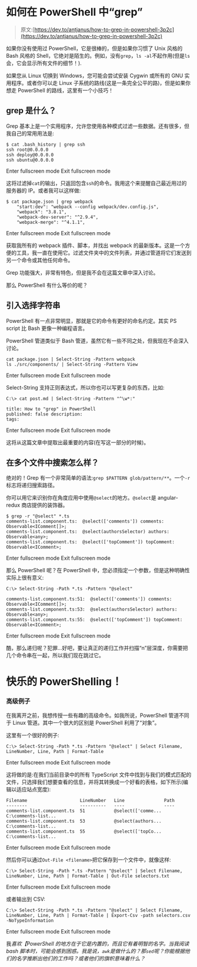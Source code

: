 # 如何在 PowerShell 中“grep”

> 原文:[https://dev.to/antjanus/how-to-grep-in-powershell-3p2c](https://dev.to/antjanus/how-to-grep-in-powershell-3p2c)

如果你没有使用过 PowerShell，它是很棒的，但是如果你习惯了 Unix 风格的 Bash 风格的 Shell，它绝对是陌生的。例如，没有`grep`，`ls -al`不起作用(但是`ls`会，它会显示所有文件的细节！).

如果您从 Linux 切换到 Windows，您可能会尝试安装 Cygwin 或所有的 GNU 实用程序。或者你可以走 Linux 子系统的路线(这是一条完全公平的路)，但是如果你想走 PowerShell 的路线，这里有一个小技巧！

## grep 是什么？

Grep 基本上是一个实用程序，允许您使用各种模式过滤一些数据。还有很多，但我自己的常用用法是:

```
$ cat .bash_history | grep ssh
ssh root@0.0.0.0
ssh deploy@0.0.0.0
ssh ubuntu@0.0.0.0 
```

Enter fullscreen mode Exit fullscreen mode

这将过滤掉`cat`的输出，只返回包含`ssh`的命令。我用这个来提醒自己最近用过的服务器的 IP。或者我可以这样做:

```
$ cat package.json | grep webpack
    "start:dev": "webpack --config webpack/dev.config.js",
    "webpack": "3.8.1",
    "webpack-dev-server": "^2.9.4",
    "webpack-merge": "^4.1.1", 
```

Enter fullscreen mode Exit fullscreen mode

获取我所有的 webpack 插件、脚本，并找出 webpack 的最新版本。这是一个方便的工具，我一直在使用它。过滤文件夹中的文件列表，并通过管道将它们发送到另一个命令或其他任何命令。

Grep 功能强大，非常有特色，但是我不会在这篇文章中深入讨论。

那么 PowerShell 有什么等价的呢？

## 引入选择字符串

PowerShell 有一点非常明显，那就是它的命令有更好的命名约定。其实 PS script 比 Bash 更像一种编程语言。

PowerShell 管道类似于 Bash 管道，虽然它有一些不同之处，但我现在不会深入讨论。

```
cat package.json | Select-String -Pattern webpack
ls ./src/components/ | Select-String -Pattern View 
```

Enter fullscreen mode Exit fullscreen mode

Select-String 支持正则表达式，所以你也可以写更复杂的东西，比如:

```
C:\> cat post.md | Select-String -Pattern "^\w*:"

title: How to "grep" in PowerShell
published: false description:
tags: 
```

Enter fullscreen mode Exit fullscreen mode

这将从这篇文章中提取出最重要的内容(在写这一部分的时候)。

## 在多个文件中搜索怎么样？

绝对的！Grep 有一个非常简单的语法:`grep $PATTERN glob/pattern/**`。一个`-r`标志将递归搜索路径。

你可以用它来识别你在角度应用中使用`@select`的地方。`@select`是 angular-redux 商店提供的装饰器。

```
$ grep -r "@select" *.ts
comments-list.component.ts:  @select(['comments']) comments: Observable<IComment[]>;
comments-list.component.ts:  @select(authorsSelector) authors: Observable<any>;
comments-list.component.ts:  @select(['topComment']) topComment: Observable<IComment>; 
```

Enter fullscreen mode Exit fullscreen mode

那么 PowerShell 呢？在 PowerShell 中，您必须指定一个参数，但是这种明确性实际上很有意义:

```
C:\> Select-String -Path *.ts -Pattern "@select"

comments-list.component.ts:51:  @select(['comments']) comments: Observable<IComment[]>;
comments-list.component.ts:53:  @select(authorsSelector) authors: Observable<any>;
comments-list.component.ts:55:  @select(['topComment']) topComment: Observable<IComment>; 
```

Enter fullscreen mode Exit fullscreen mode

酷，那么递归呢？犯罪...好吧，要让真正的递归工作并扫描“n”层深度，你需要把几个命令串在一起，所以我们现在跳过它。

# 快乐的 PowerShelling！

### 高级例子

在我离开之前，我想传授一些有趣的高级命令。如我所说，PowerShell 管道不同于 Linux 管道。其中一个很大的区别是 PowerShell 利用了“对象”。

这里有一个很好的例子:

```
C:\> Select-String -Path *.ts -Pattern "@select" | Select Filename, LineNumber, Line, Path | Format-Table 
```

Enter fullscreen mode Exit fullscreen mode

这将做的是:在我们当前目录中的所有 TypeScript 文件中找到与我们的模式匹配的文件，只选择我们想要查看的信息，并将其转换成一个好看的表格，如下所示(编辑以适应站点宽度):

```
Filename                    LineNumber   Line               Path
--------                    ----------   ----               ----
comments-list.component.ts  51           @select(['comme... C:\comments-list...
comments-list.component.ts  53           @select(authors... C:\comments-list...
comments-list.component.ts  55           @select(['topCo... C:\comments-list... 
```

Enter fullscreen mode Exit fullscreen mode

然后你可以通过`Out-File <filename>`把它保存到一个文件中，就像这样:

```
C:\> Select-String -Path *.ts -Pattern "@select" | Select Filename, LineNumber, Line, Path | Format-Table | Out-File selectors.txt 
```

Enter fullscreen mode Exit fullscreen mode

或者输出到 CSV:

```
C:\> Select-String -Path *.ts -Pattern "@select" | Select Filename, LineNumber, Line, Path | Format-Table | Export-Csv -path selectors.csv -NoTypeInformation 
```

Enter fullscreen mode Exit fullscreen mode

我*喜欢【PowerShell 的地方在于它是内置的，而且它有着明智的名字。当我阅读 bash 脚本时，可能会感到困惑。我是说，`awk`是做什么的？那`sed`呢？你能根据他们的名字推断出他们的工作吗？或者他们的旗帜意味着什么？*